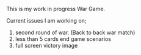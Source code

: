 This is my work in progress War Game.

Current issues I am working on;


1. second round of war. (Back to back war match)
2. less than 5 cards end game scenarios 
3. full screen victory image

